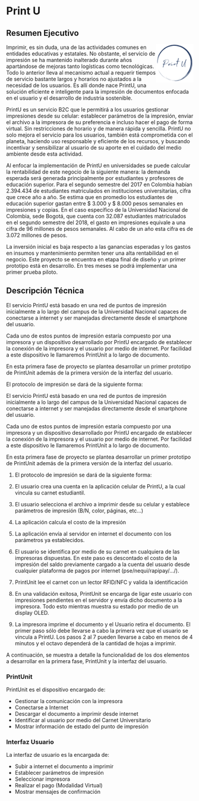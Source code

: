 <!DOCTYPE html>

# Print U

## Resumen Ejecutivo
<img align="right" width="100" heigth="100" src="PrintU.png">
<p text-align="justify">
Imprimir, es sin duda, una de las actividades comunes en entidades educativas y estatales. No obstante, el servicio de impresión se ha mantenido inalterado durante años apartándose de mejoras tanto logísticas como tecnológicas. Todo lo anterior lleva al mecanismo actual a requerir tiempos de servicio bastante largos y horarios no ajustados a la necesidad de los usuarios. Es allí donde nace PrintU, una solución eficiente e inteligente para la impresión de documentos enfocada en el usuario y el desarrollo de industria sostenible. 

PrintU es un servicio B2C que le permitirá a los usuarios gestionar impresiones desde su celular: establecer parámetros de la impresión, enviar el archivo a la impresora de su preferencia e incluso hacer el pago de forma virtual. Sin restricciones de horario y de manera rápida y sencilla. PrintU no solo mejora el servicio para los usuarios, también está comprometida con el planeta, haciendo uso responsable y eficiente de los recursos, y buscando incentivar y sensibilizar al usuario de su aporte en el cuidado del medio ambiente desde esta actividad.

Al enfocar la implementación de PrintU en universidades se puede calcular la rentabilidad de este negocio de la siguiente manera: la demanda esperada será generada principalmente por estudiantes y profesores de educación superior. Para el segundo semestre del 2017 en Colombia habían 2.394.434 de estudiantes matriculados en instituciones universitarias, cifra que crece año a año. Se estima que en promedio los estudiantes de educación superior gastan entre $ 3.000 y $ 8.000 pesos semanales en impresiones y copias. En el caso específico de la Universidad Nacional de Colombia, sede Bogotá, que cuenta con 32.087 estudiantes matriculados en el segundo semestre del 2018, el gasto en impresiones equivale a una cifra de 96 millones de pesos semanales. Al cabo de un año esta cifra es de 3.072 millones de pesos.

La inversión inicial es baja respecto a las ganancias esperadas y los gastos en insumos y mantenimiento permiten tener una alta rentabilidad en el negocio. Este proyecto se encuentra en etapa final de diseño y un primer prototipo está en desarrollo. En tres meses se podrá implementar una primer prueba piloto.

## Descripción Técnica

El servicio PrintU está basado en una red de puntos de impresión  inicialmente a lo largo del campus de la Universidad Nacional capaces de conectarse a internet y ser manejadas directamente desde el smartphone del usuario.

Cada uno de estos puntos de impresión estaría compuesto por una impresora y un dispositivo desarrollado por PrintU encargado de establecer la conexión de la impresora y el usuario por medio de internet. Por facilidad a este dispositivo le llamaremos PrintUnit a lo largo de documento.

En esta primera fase de proyecto se plantea desarrollar un primer prototipo de PrintUnit además de la primera versión de la interfaz del usuario.

El protocolo de impresión se dará de la siguiente forma:

El servicio PrintU está basado en una red de puntos de impresión  inicialmente a lo largo del campus de la Universidad Nacional capaces de conectarse a internet y ser manejadas directamente desde el smartphone del usuario.

Cada uno de estos puntos de impresión estaría compuesto por una impresora y un dispositivo desarrollado por PrintU encargado de establecer la conexión de la impresora y el usuario por medio de internet. Por facilidad a este dispositivo le llamaremos PrintUnit a lo largo de documento.

En esta primera fase de proyecto se plantea desarrollar un primer prototipo de PrintUnit además de la primera versión de la interfaz del usuario.

  1. El protocolo de impresión se dará de la siguiente forma:

  2. El usuario crea una cuenta en la aplicación celular de PrintU, a la cual vincula su carnet estudiantil.
  3. El usuario selecciona el archivo a imprimir desde su celular y establece parámetros de impresión (B/N, color, páginas, etc...)
  4. La aplicación calcula el costo de la impresión
  5. La aplicación envía al servidor en internet el documento con los parámetros ya establecidos.
  6. El usuario se identifica por medio de su carnet en cualquiera de las impresoras dispuestas. En este paso es descontado el costo de la impresión del saldo previamente cargado a la cuenta del usuario desde cualquier plataforma de pagos por internet (pse/nequi/rapipay/.../).
  7. PrintUnit lee el carnet con un lector RFID/NFC y valida la identificación
  8. En una validación exitosa, PrintUnit se encarga de ligar este usuario con impresiones pendientes en el servidor y envía dicho documento a la impresora. Todo esto mientras muestra su estado por medio de un display OLED.    
  9. La impresora imprime el documento y el Usuario retira el documento.
El primer paso sólo debe llevarse a cabo la primera vez que el usuario se vincula a PrintU. Los pasos 2 al 7 pueden llevarse a cabo en menos de 4 minutos y el octavo dependerá de la cantidad de hojas a imprimir.

A continuación, se muestra a detalle la funcionalidad de los dos elementos a desarrollar en la primera fase, PrintUnit y la interfaz del usuario.

### PrintUnit

PrintUnit es el dispositivo encargado de:

  - Gestionar la comunicación con la impresora
  - Conectarse a Internet
  - Descargar el documento a imprimir desde internet
  - Identificar al usuario por medio del Carnet Universitario
  - Mostrar información de estado del punto de impresión
### Interfaz Usuario

La interfaz de usuario es la encargada de:

  - Subir a internet el documento a imprimir
  - Establecer parámetros de impresión
  - Seleccionar impresora
  - Realizar el pago (Modalidad Virtual)
  - Mostrar mensajes de confirmación

